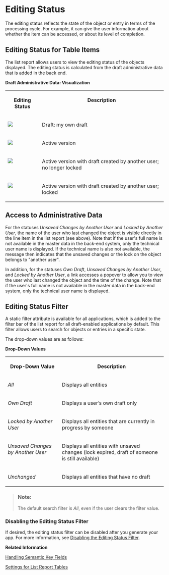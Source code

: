 <!-- loio668ea184f58c4378a5394f54b4ae205d -->

# Editing Status

The editing status reflects the state of the object or entry in terms of the processing cycle. For example, it can give the user information about whether the item can be accessed, or about its level of completion.



<a name="loio668ea184f58c4378a5394f54b4ae205d__section_z1y_vrp_llb"/>

## Editing Status for Table Items

The list report allows users to view the editing status of the objects displayed. The editing status is calculated from the draft administrative data that is added in the back end.

**Draft Administrative Data: Visualization**


<table>
<tr>
<th valign="top">

Editing Status



</th>
<th valign="top">

Description



</th>
</tr>
<tr>
<td valign="top">

 ![](images/ListReport_Edit_Draft_4e387a1.png) 



</td>
<td valign="top">

Draft: my own draft



</td>
</tr>
<tr>
<td valign="top">

 ![](images/ListReport_Edit_Active_3bbd126.png) 



</td>
<td valign="top">

Active version



</td>
</tr>
<tr>
<td valign="top">

 ![](images/ListReport_Edit_Unsaved_8916c63.jpg) 



</td>
<td valign="top">

Active version with draft created by another user; no longer locked



</td>
</tr>
<tr>
<td valign="top">

 ![](images/ListReport_Edit_Locked_bfd9208.jpg) 



</td>
<td valign="top">

Active version with draft created by another user; locked



</td>
</tr>
</table>



<a name="loio668ea184f58c4378a5394f54b4ae205d__section_gzh_lht_ymb"/>

## Access to Administrative Data

For the statuses *Unsaved Changes by Another User* and *Locked by Another User*, the name of the user who last changed the object is visible directly in the line item in the list report \(see above\). Note that if the user's full name is not available in the master data in the back-end system, only the technical user name is displayed. If the technical name is also not available, the message then indicates that the unsaved changes or the lock on the object belongs to "another user".

In addition, for the statuses *Own Draft*, *Unsaved Changes by Another User*, and *Locked by Another User*, a link accesses a popover to allow you to view the user who last changed the object and the time of the change. Note that if the user's full name is not available in the master data in the back-end system, only the technical user name is displayed.



<a name="loio668ea184f58c4378a5394f54b4ae205d__section_tgf_4ht_ymb"/>

## Editing Status Filter

A static filter attribute is available for all applications, which is added to the filter bar of the list report for all draft-enabled applications by default. This filter allows users to search for objects or entries in a specific state.

The drop-down values are as follows:

**Drop-Down Values**


<table>
<tr>
<th valign="top">

Drop-Down Value



</th>
<th valign="top">

Description



</th>
</tr>
<tr>
<td valign="top">

 *All* 



</td>
<td valign="top">

Displays all entities



</td>
</tr>
<tr>
<td valign="top">

 *Own Draft* 



</td>
<td valign="top">

Displays a user’s own draft only



</td>
</tr>
<tr>
<td valign="top">

 *Locked by Another User* 



</td>
<td valign="top">

Displays all entities that are currently in progress by someone



</td>
</tr>
<tr>
<td valign="top">

 *Unsaved Changes by Another User* 



</td>
<td valign="top">

Displays all entities with unsaved changes \(lock expired, draft of someone is still available\)



</td>
</tr>
<tr>
<td valign="top">

 *Unchanged* 



</td>
<td valign="top">

Displays all entities that have no draft



</td>
</tr>
</table>

> ### Note:  
> The default search filter is *All*, even if the user clears the filter value.



### Disabling the Editing Status Filter

If desired, the editing status filter can be disabled after you generate your app. For more information, see [Disabling the Editing Status Filter](disabling-the-editing-status-filter-8eb695a.md).

**Related Information**  


[Handling Semantic Key Fields](handling-semantic-key-fields-aa2793c.md "Semantic key fields in tables are displayed with a special logic.")

[Settings for List Report Tables](settings-for-list-report-tables-4c2d17a.md "You can set up various aspects of the list report table through annotations and in the manifest.json file.")

